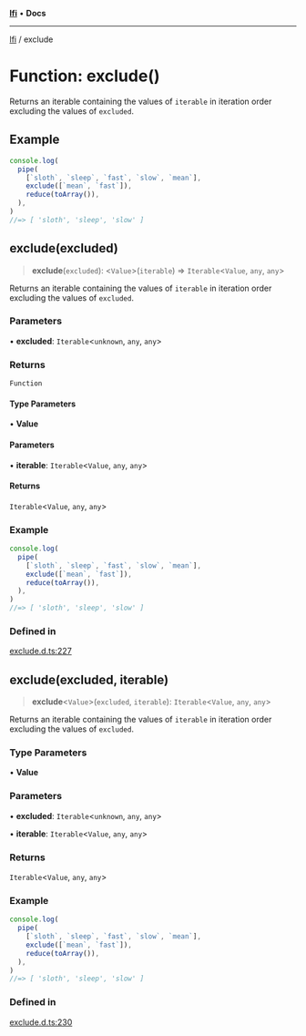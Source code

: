 [**lfi**](../readme.md) • **Docs**

***

[lfi](../globals.md) / exclude

# Function: exclude()

Returns an iterable containing the values of `iterable` in iteration order
excluding the values of `excluded`.

## Example

```js
console.log(
  pipe(
    [`sloth`, `sleep`, `fast`, `slow`, `mean`],
    exclude([`mean`, `fast`]),
    reduce(toArray()),
  ),
)
//=> [ 'sloth', 'sleep', 'slow' ]
```

## exclude(excluded)

> **exclude**(`excluded`): \<`Value`\>(`iterable`) => `Iterable`\<`Value`, `any`, `any`\>

Returns an iterable containing the values of `iterable` in iteration order
excluding the values of `excluded`.

### Parameters

• **excluded**: `Iterable`\<`unknown`, `any`, `any`\>

### Returns

`Function`

#### Type Parameters

• **Value**

#### Parameters

• **iterable**: `Iterable`\<`Value`, `any`, `any`\>

#### Returns

`Iterable`\<`Value`, `any`, `any`\>

### Example

```js
console.log(
  pipe(
    [`sloth`, `sleep`, `fast`, `slow`, `mean`],
    exclude([`mean`, `fast`]),
    reduce(toArray()),
  ),
)
//=> [ 'sloth', 'sleep', 'slow' ]
```

### Defined in

[exclude.d.ts:227](https://github.com/TomerAberbach/lfi/blob/e98b31ea37c84de0758cf58c8fcf28193f36b533/src/operations/exclude.d.ts#L227)

## exclude(excluded, iterable)

> **exclude**\<`Value`\>(`excluded`, `iterable`): `Iterable`\<`Value`, `any`, `any`\>

Returns an iterable containing the values of `iterable` in iteration order
excluding the values of `excluded`.

### Type Parameters

• **Value**

### Parameters

• **excluded**: `Iterable`\<`unknown`, `any`, `any`\>

• **iterable**: `Iterable`\<`Value`, `any`, `any`\>

### Returns

`Iterable`\<`Value`, `any`, `any`\>

### Example

```js
console.log(
  pipe(
    [`sloth`, `sleep`, `fast`, `slow`, `mean`],
    exclude([`mean`, `fast`]),
    reduce(toArray()),
  ),
)
//=> [ 'sloth', 'sleep', 'slow' ]
```

### Defined in

[exclude.d.ts:230](https://github.com/TomerAberbach/lfi/blob/e98b31ea37c84de0758cf58c8fcf28193f36b533/src/operations/exclude.d.ts#L230)
